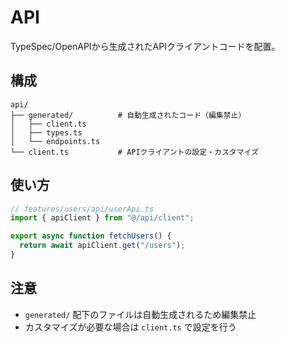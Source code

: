 # API

TypeSpec/OpenAPIから生成されたAPIクライアントコードを配置。

## 構成

```
api/
├── generated/          # 自動生成されたコード（編集禁止）
│   ├── client.ts
│   ├── types.ts
│   └── endpoints.ts
└── client.ts           # APIクライアントの設定・カスタマイズ
```

## 使い方

```typescript
// features/users/api/userApi.ts
import { apiClient } from "@/api/client";

export async function fetchUsers() {
  return await apiClient.get("/users");
}
```

## 注意

- `generated/` 配下のファイルは自動生成されるため編集禁止
- カスタマイズが必要な場合は `client.ts` で設定を行う
